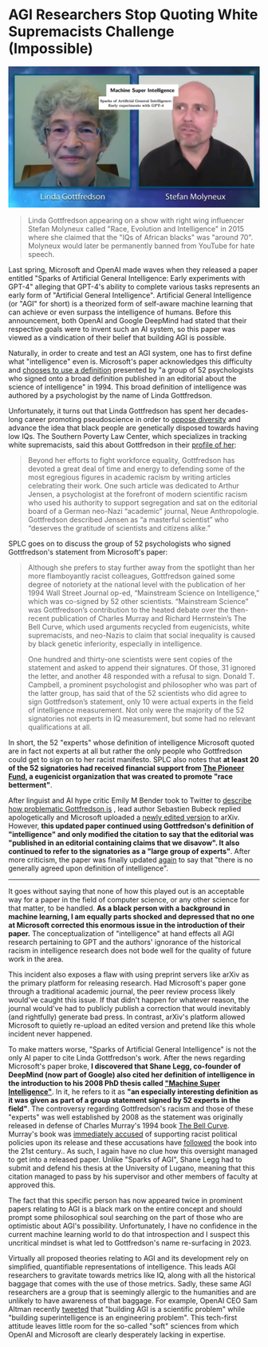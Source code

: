 # AGI Researchers Stop Quoting White Supremacists Challenge (Impossible)
![AI paper titles laid over a screenshot of Linda Gottfredson and Stefan Molyneux](images/gottfredson/gottfredson-molyneux.jpg)
> Linda Gottfredson appearing on a show with right wing influencer Stefan Molyneux called "Race, Evolution and Intelligence" in 2015 where she claimed that the "IQs of African blacks" was "around 70". Molyneux would later be permanently banned from YouTube for hate speech.

Last spring, Microsoft and OpenAI made waves when they released a paper entitled "Sparks of Artificial General Intelligence: Early experiments with GPT-4" alleging that GPT-4's ability to complete various tasks represents an early form of "Artificial General Intelligence". Artificial General Intelligence (or "AGI" for short) is a theorized form of self-aware machine learning that can achieve or even surpass the intelligence of humans. Before this announcement, both OpenAI and Google DeepMind had stated that their respective goals were to invent such an AI system, so this paper was viewed as a vindication of their belief that building AGI is possible.

Naturally, in order to create and test an AGI system, one has to first define what "intelligence" even is. Microsoft's paper acknowledges this difficulty and [chooses to use a definition](https://arxiv.org/pdf/2303.12712v1.pdf#section.1) presented by "a group of 52 psychologists who signed onto a broad definition published in an editorial about the science of intelligence" in 1994. This broad definition of intelligence was authored by a psychologist by the name of  Linda Gottfredson.

Unfortunately, it turns out that Linda Gottfredson has spent her decades-long career promoting pseudoscience in order to [oppose diversity](https://www1.udel.edu/educ/gottfredson/reprints/1994fromtheashes.pdf) and advance the idea that black people are genetically disposed towards having low IQs. The Southern Poverty Law Center, which specializes in tracking white supremacists, said this about Gottfredson in their [profile of her](https://www.splcenter.org/fighting-hate/extremist-files/individual/linda-gottfredson):
> Beyond her efforts to fight workforce equality, Gottfredson has devoted a great deal of time and energy to defending some of the most egregious figures in academic racism by writing articles celebrating their work. One such article was dedicated to Arthur Jensen, a psychologist at the forefront of modern scientific racism who used his authority to support segregation and sat on the editorial board of a German neo-Nazi “academic” journal, Neue Anthropologie. Gottfredson described Jensen as “a masterful scientist” who “deserves the gratitude of scientists and citizens alike.” 

SPLC goes on to discuss the group of 52 psychologists who signed Gottfredson's statement from Microsoft's paper:
> Although she prefers to stay further away from the spotlight than her more flamboyantly racist colleagues, Gottfredson gained some degree of notoriety at the national level with the publication of her 1994 Wall Street Journal op-ed, “Mainstream Science on Intelligence,” which was co-signed by 52 other scientists. “Mainstream Science” was Gottfredson’s contribution to the heated debate over the then-recent publication of Charles Murray and Richard Herrnstein’s The Bell Curve, which used arguments recycled from eugenicists, white supremacists, and neo-Nazis to claim that social inequality is caused by black genetic inferiority, especially in intelligence. 
> 
> One hundred and thirty-one scientists were sent copies of the statement and asked to append their signatures. Of those, 31 ignored the letter, and another 48 responded with a refusal to sign. Donald T. Campbell, a prominent psychologist and philosopher who was part of the latter group, has said that of the 52 scientists who did agree to sign Gottfredson’s statement, only 10 were actual experts in the field of intelligence measurement. Not only were the majority of the 52 signatories not experts in IQ measurement, but some had no relevant qualifications at all. 

In short, the 52 "experts" whose definition of intelligence Microsoft quoted are in fact not experts at all but rather the only people who Gottfredson could get to sign on to her racist manifesto. SPLC also notes that **at least 20 of the 52 signatories had received financial support from [The Pioneer Fund](https://en.wikipedia.org/wiki/Pioneer_Fund), a eugenicist organization that was created to promote "race betterment"**. 

After linguist and AI hype critic Emily M Bender took to Twitter to [describe how problematic Gottfredson is](https://twitter.com/emilymbender/status/1645493282959675392) , lead author Sebastien Bubeck replied apologetically and Microsoft uploaded a [newly edited version](https://arxiv.org/pdf/2303.12712v4.pdf) to arXiv. However, **this updated paper continued using Gottfredson's definition of "intelligence" and only modified the citation to say that the editorial was "published in an editorial containing claims that we disavow". It also continued to refer to the signatories as a "large group of experts"**. After more criticism, the paper was finally updated [again](https://arxiv.org/pdf/2303.12712v5.pdf) to say that "there is no generally agreed upon definition of intelligence".

---
It goes without saying that none of how this played out is an acceptable way for a paper in the field of computer science, or any other science for that matter, to be handled. **As a black person with a background in machine learning, I am equally parts shocked and depressed that no one at Microsoft corrected this enormous issue in the introduction of their paper.** The conceptualization of "intelligence" at hand effects all AGI research pertaining to GPT and the authors' ignorance of the historical racism in intelligence research does not bode well for the quality of future work in the area. 

This incident also exposes a flaw with using preprint servers like arXiv as the primary platform for releasing research. Had Microsoft's paper gone through a traditional academic journal, the peer review process likely would've caught this issue. If that didn't happen for whatever reason, the journal would've had to publicly publish a correction that would inevitably (and rightfully) generate bad press. In contrast, arXiv's platform allowed Microsoft to quietly re-upload an edited version and pretend like this whole incident never happened. 

To make matters worse, "Sparks of Artificial General Intelligence" is not the only AI paper to cite Linda Gottfredson's work. After the news regarding Microsoft's paper broke, **I discovered that Shane Legg, co-founder of DeepMind (now part of Google) also cited her definition of intelligence in the introduction to his 2008 PhD thesis called ["Machine Super Intelligence"](https://www.vetta.org/documents/Machine_Super_Intelligence.pdf)**. In it, he refers to it as **"an especially interesting definition as it was given as part of a group statement signed by 52 experts in the field"**. The controversy regarding Gottfredson's racism and those of these "experts" was well established by 2008 as the statement was originally released in defense of Charles Murray's 1994 book [The Bell Curve](https://en.wikipedia.org/wiki/The_Bell_Curve). Murray's book was [immediately accused](https://www.nybooks.com/articles/1994/12/01/the-tainted-sources-of-the-bell-curve/) of supporting racist political policies upon its release and these accusations have [followed](https://blogs.scientificamerican.com/voices/the-real-problem-with-charles-murray-and-the-bell-curve/) the book into the 21st century.. As such, I again have no clue how this oversight managed to get into a released paper. Unlike "Sparks of AGI", Shane Legg had to submit and defend his thesis at the University of Lugano, meaning that this citation managed to pass by his supervisor and other members of faculty at approved this. 

The fact that this specific person has now appeared twice in prominent papers relating to AGI is a black mark on the entire concept and should prompt some philosophical soul searching on the part of those who are optimistic about AGI's possibility. Unfortunately, I have no confidence in the current machine learning world to do that introspection and I suspect this uncritical mindset is what led to Gottfredson's name re-surfacing in 2023. 

Virtually all proposed theories relating to AGI and its development rely on simplified, quantifiable representations of intelligence. This leads AGI researchers to gravitate towards metrics like IQ, along with all the historical baggage that comes with the use of those metrics. Sadly, these same AGI researchers are a group that is seemingly allergic to the humanities and are unlikely to have awareness of that baggage. For example, OpenAI CEO Sam Altman recently [tweeted](https://twitter.com/sama/status/1696286884803301605) that "building AGI is a scientific problem" while "building superintelligence is an engineering problem". This tech-first attitude leaves little room for the so-called "soft" sciences from which OpenAI and Microsoft are clearly desperately lacking in expertise.